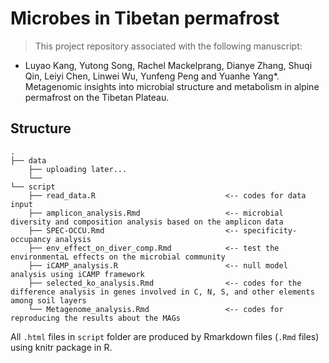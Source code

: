 # Microbes in Tibetan permafrost

> This project repository associated with the following manuscript:

* Luyao Kang, Yutong Song, Rachel Mackelprang, Dianye Zhang, Shuqi Qin, Leiyi Chen, Linwei Wu, Yunfeng Peng and Yuanhe Yang*. Metagenomic insights into microbial structure and metabolism in alpine permafrost on the Tibetan Plateau.


## Structure

```
.
├── data
    ├── uploading later...
    └── 
└── script
    ├── read_data.R                             <-- codes for data input
    ├── amplicon_analysis.Rmd                   <-- microbial diversity and composition analysis based on the amplicon data
    ├── SPEC-OCCU.Rmd                           <-- specificity-occupancy analysis
    ├── env_effect_on_diver_comp.Rmd            <-- test the environmentaL effects on the microbial community
    ├── iCAMP_analysis.R                        <-- null model analysis using iCAMP framework
    ├── selected_ko_analysis.Rmd                <-- codes for the difference analysis in genes involved in C, N, S, and other elements among soil layers
    └── Metagenome_analysis.Rmd                 <-- codes for reproducing the results about the MAGs

```
All `.html` files in `script` folder are produced by Rmarkdown files (`.Rmd` files) using knitr package in R.
